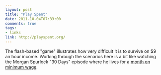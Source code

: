 ```yaml
---
layout: post
title: "Play Spent"
date: 2011-10-04T07:33:00
comments: true
tags:
- links
link: http://playspent.org/
---
```

The flash-based "game" illustrates how very difficult it is to survive
on $9 an hour income. Working through the scenarios here is a bit like
watching the Morgan Spurlock "30 Days" episode where he lives for a
[month on minimum wage](http://www.bargaineering.com/articles/morgan-spurlocks-30-days-living-on-minimum-wage.html "30 Days on Minimum Wage").
